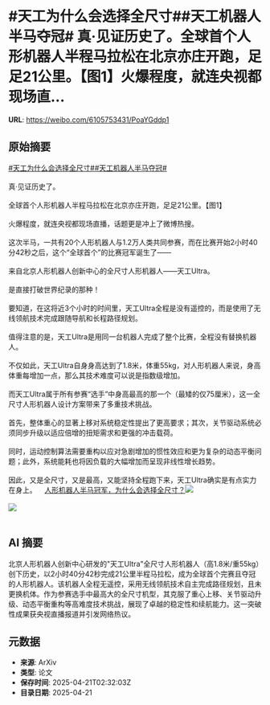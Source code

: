 # #天工为什么会选择全尺寸##天工机器人半马夺冠# 真·见证历史了。全球首个人形机器人半程马拉松在北京亦庄开跑，足足21公里。【图1】火爆程度，就连央视都现场直...

**URL**: https://weibo.com/6105753431/PoaYGddp1

## 原始摘要

<a href="https://m.weibo.cn/search?containerid=231522type%3D1%26t%3D10%26q%3D%23%E5%A4%A9%E5%B7%A5%E4%B8%BA%E4%BB%80%E4%B9%88%E4%BC%9A%E9%80%89%E6%8B%A9%E5%85%A8%E5%B0%BA%E5%AF%B8%23&amp;extparam=%23%E5%A4%A9%E5%B7%A5%E4%B8%BA%E4%BB%80%E4%B9%88%E4%BC%9A%E9%80%89%E6%8B%A9%E5%85%A8%E5%B0%BA%E5%AF%B8%23" data-hide=""><span class="surl-text">#天工为什么会选择全尺寸#</span></a><a href="https://m.weibo.cn/search?containerid=231522type%3D1%26t%3D10%26q%3D%23%E5%A4%A9%E5%B7%A5%E6%9C%BA%E5%99%A8%E4%BA%BA%E5%8D%8A%E9%A9%AC%E5%A4%BA%E5%86%A0%23&amp;extparam=%23%E5%A4%A9%E5%B7%A5%E6%9C%BA%E5%99%A8%E4%BA%BA%E5%8D%8A%E9%A9%AC%E5%A4%BA%E5%86%A0%23" data-hide=""><span class="surl-text">#天工机器人半马夺冠#</span></a> <br><br>真·见证历史了。<br><br>全球首个人形机器人半程马拉松在北京亦庄开跑，足足21公里。【图1】<br><br>火爆程度，就连央视都现场直播，话题更是冲上了微博热搜。<br><br>这次半马，一共有20个人形机器人与1.2万人类共同参赛，而在比赛开始2小时40分42秒之后，这个“全球首个”的比赛冠军诞生了——<br><br>来自北京人形机器人创新中心的全尺寸人形机器人——天工Ultra。<br><br>是直接打破世界纪录的那种！<br><br>要知道，在这将近3个小时的时间里，天工Ultra全程是没有遥控的，而是使用了无线领航技术完成跟随导航和长程路径规划。<br><br>值得注意的是，天工Ultra是用同一台机器人完成了整个比赛，全程没有替换机器人。<br><br>不仅如此，天工Ultra自身身高达到了1.8米，体重55kg，对人形机器人来说，身高体重每增加一点，那么其技术难度可以说是指数级增加。<br><br>而天工Ultra属于所有参赛“选手”中身高最高的那一个（最矮的仅75厘米），这一全尺寸人形机器人设计方案带来了多重技术挑战。<br><br>首先，整体重心的显著上移对系统稳定性提出了更高要求；其次，关节驱动系统必须同步升级以适应倍增的扭矩需求和更强的冲击载荷。<br><br>同时，运动控制算法需要重构以应对急剧增加的惯性效应和更为复杂的动态平衡问题；此外，系统能耗也将因负载的大幅增加而呈现非线性增长趋势。<br><br>因此，又是全尺寸，又是最高，又能坚持全程跑下来，天工Ultra确实是有点实力在身上。<a href="https://weibo.cn/sinaurl?u=https%3A%2F%2Fmp.weixin.qq.com%2Fs%2FS7tiV8g6L2Y02M-aqU7xcA" data-hide=""><span class="url-icon"><img style="width: 1rem;height: 1rem" src="https://h5.sinaimg.cn/upload/2015/09/25/3/timeline_card_small_web_default.png" referrerpolicy="no-referrer"></span><span class="surl-text">人形机器人半马冠军，为什么会选择全尺寸？</span></a><img style="" src="https://tvax3.sinaimg.cn/large/006Fd7o3ly1i0nhwk4q3hj30u00k048z.jpg" referrerpolicy="no-referrer"><br><br><img style="" src="https://tvax2.sinaimg.cn/large/006Fd7o3ly1i0nhwq4tesg30hs0a0x6s.gif" referrerpolicy="no-referrer"><br><br>

## AI 摘要

北京人形机器人创新中心研发的"天工Ultra"全尺寸人形机器人（高1.8米/重55kg）创下历史，以2小时40分42秒完成21公里半程马拉松，成为全球首个完赛且夺冠的人形机器人。该机器人全程无遥控，采用无线领航技术自主完成路径规划，且未更换机体。作为参赛选手中最高大的全尺寸机型，其克服了重心上移、关节驱动升级、动态平衡重构等高难度技术挑战，展现了卓越的稳定性和续航能力。这一突破性成果获央视直播报道并引发网络热议。

## 元数据

- **来源**: ArXiv
- **类型**: 论文
- **保存时间**: 2025-04-21T02:32:03Z
- **目录日期**: 2025-04-21

